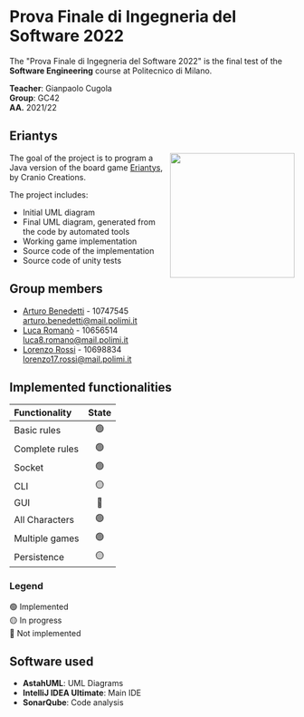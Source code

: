 
# Prova Finale di Ingegneria del Software 2022

The "Prova Finale di Ingegneria del Software 2022" is the final test of the **Software Engineering** course at Politecnico di Milano.<br>

**Teacher**: Gianpaolo Cugola<br>
**Group**: GC42<br>
**AA.** 2021/22

## Eriantys

<img src="https://cf.geekdo-images.com/DzhJxVjMhGQadReXJmbIaQ__opengraph/img/Oy3Kztkx4fXouT2jpAiXoZRAR4Q=/fit-in/1200x630/filters:strip_icc()/pic6253341.jpg" align="right" width=220px>

The goal of the project is to program a Java version of the board game [Eriantys](https://craniointernational.com/products/eriantys/), by Cranio Creations.

The project includes:

- Initial UML diagram
- Final UML diagram, generated from the code by automated tools
- Working game implementation
- Source code of the implementation
- Source code of unity tests

## Group members
- [Arturo Benedetti](https://github.com/benedart) - 10747545<br>arturo.benedetti@mail.polimi.it
- [Luca Romanò](https://github.com/LucaRomano2) - 10656514<br>luca8.romano@mail.polimi.it
- [Lorenzo Rossi](https://github.com/tpoppo) - 10698834<br>lorenzo17.rossi@mail.polimi.it

## Implemented functionalities

| Functionality  | State |
|:---------------|:-----:|
| Basic rules    |  🟢   |
| Complete rules |  🟢   |
| Socket         |  🟢   |
| CLI            |  🟡   |
| GUI            |  🔴   |
| All Characters |  🟢   |
| Multiple games |  🟢   |
| Persistence    |  🟡   |

### Legend
🟢 Implemented<br>
🟡 In progress<br>
🔴 Not implemented<br>

## Software used
- **AstahUML**: UML Diagrams
- **IntelliJ IDEA Ultimate**: Main IDE
- **SonarQube**: Code analysis
